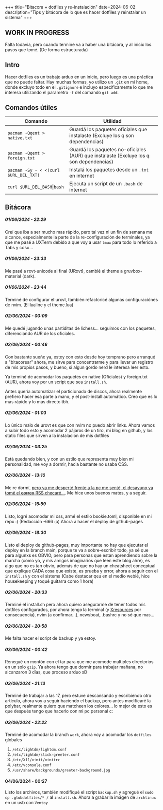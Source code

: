 +++
title="Bitacora + dotfiles y re-instalación"
date=2024-06-02
description="Tips y bitácora de lo que es hacer dotfiles y reinstalar un sistema"
+++

## WORK IN PROGRESS
Falta todavia, pero cuando termine va a haber una bitácora, y al inicio los pasos que tomé. (De forma estructurada)



## Intro
Hacer dotfiles es un trabajo arduo en un inicio, pero luego es una práctica que no puede faltar.
Hay muchas formas, yo utilizo un `.git` en mi home, donde excluyo todo en el `.gitignore` e incluyo
específicamente lo que me interesa utilizando el parametro `-f` del comando `git add`.

## Comandos útiles

| Comando | Utilidad    |
|---------|-------------|
| `pacman -Qqent > native.txt` | Guardá los paquetes oficiales que instalaste (Excluye los q son dependencias) |
| `pacman -Qqemt > foreign.txt` | Guardá los paquetes no-oficiales (AUR) que instalaste (Excluye los q son dependencias) |
| `pacman -Sy - < <(curl $URL_DEL_TXT)` | Instalá los paquetes desde un `.txt` en internet |
| `curl $URL_DEL_BASH`&#x7c;`bash` | Ejecuta un script de un `.bash` de internet |


## Bitácora
##### 01/06/2024 - 22:29
Creí que iba a ser mucho mas rápido, pero tal vez ni un fin de semana me alcance, especialmente la parte de la re-configuración de terminales,
ya que me pasé a UXTerm debido a que voy a usar `tmux` para todo lo referido a Tabs y coso...

##### 01/06/2024 - 23:33
Me pasé a rxvt-unicode al final (URxvt), cambié el theme a gruvbox-material (dark).

##### 01/06/2024 - 23:44
Terminé de configurar el urxvt, también refactoricé algunas configuraciónes de nvim. (El lualine y el theme.lua)

##### 02/06/2024 - 00:09
Me quedé jugando unas partiditas de lichess... seguimos con los paquetes, diferenciando AUR de los oficiales.

##### 02/06/2024 - 00:46
Con bastante sueño ya, estoy con esto desde hoy temprano pero arranqué a "bitacorear" ahora, me sirve para
concentrarme y para llevar un registro de mis propios pasos, y bueno, si algun gordo nerd le interesa leer esto.

Ya terminé de acomodar los paquetes en native (Oficiales) y foreign.txt (AUR), ahora voy por un script que sea `install.sh`.

Antes quería automatizar el particionado de discos, ahora realmente prefiero hacer esa parte a mano, y el post-install automático. Creo que es lo mas rápido y lo más directo tbh.

##### 02/06/2024 - 01:03
Lo único malo de urxvt es que con nvim no puedo abrir links. Ahora vamos a subir todo esto y acomodar 2
pájaros de un tiro, mi blog en github, y los static files que sirven a la instalación de mis dotfiles


##### 02/06/2024 - 03:25
Está quedando bien, y con un estilo que representa muy bien mi personalidad, me voy a dormir, hacia bastante
no usaba CSS.

##### 02/06/2024 - 13:10
Me re dormí, [pero ya me desperté frente a la pc me senté, el desayuno ya tomé el <s>correo</s> RSS checaré...](https://youtu.be/55zFvFSVgUg?t=38).
Me hice unos buenos mates, y a seguir.

##### 02/06/2024 - 15:59
Listo, logré acomodar mi css, armé el estilo bookie.toml, disponible en mi repo :) (Redacción -666 :p)
Ahora a hacer el deploy de github-pages

##### 02/06/2024 - 18:30
Listo el deploy de github-pages, muy importante no hay que ejecutar el deploy en la branch main, porque
te va a sobre-escribir todo, ya sé que para algunxs es OBVIO, pero para personas que estan aprendiendo
sobre la marcha (como yo, y mis amigos imaginarios que leen este blog ahre), es algo que no es tan obvio,
además de que no hay un cheatsheet conceptual que explique CADA cosa que existe, es prueba y error, ahora
a seguir con el `install.sh` y con el sistema (Cabe destacar qeu en el medio webié, hice housekeeping y
toqué guitarra como 1 hora)

##### 02/06/2024 - 20:33
Terminé el install.sh pero ahora quiero asegurarme de tener todos mis dotfiles configurados, por ahora tengo
la terminal (y [Xresources](https://wiki.archlinux.org/title/X_resources) por consecuencia), nvim (a confirmar...), newsboat,
.bashrc y no sé que mas...

##### 02/06/2024 - 20:58
Me falta hacer el script de backup y ya estoy.

##### 03/06/2024 - 00:42
Renegué un montón con el tar para que me acomode multiples directorios en un solo `gzip`. Ya ahora tengo que dormir para trabajar mañana, no alcanzaron 3 días, que proceso arduo xD

##### 03/06/2024 - 21:13
Terminé de trabajar a las 17, pero estuve descansando y escribiendo otro artículo, ahora voy a seguir haciendo el backup, pero antes modificaré la polybar, realmente quiero que matcheen los colores...
lo mejor de esto es que después tengo que hacerlo con mi pc personal c:

##### 03/06/2024 - 22:22
Terminé de acomodar la branch `work`, ahora voy a acomodar los `dotfiles` globales

1. `/etc/lightdm/lightdm.conf`
2. `/etc/lightdm/slick-greeter.conf`
3. `/etc/X11/xinit/xinitrc`
4. `/etc/vconsole.conf`
5. `/usr/share/backgrounds/greeter-background.jpg`

#### 04/06/2024 - 00:27
Listo los archivos, también modifiqué el script `backup.sh` y agregué el `sudo cp .globdotfiles/* /` al `install.sh`. Ahora a grabar la imágen de `archlinux` en un usb con `Ventoy`






